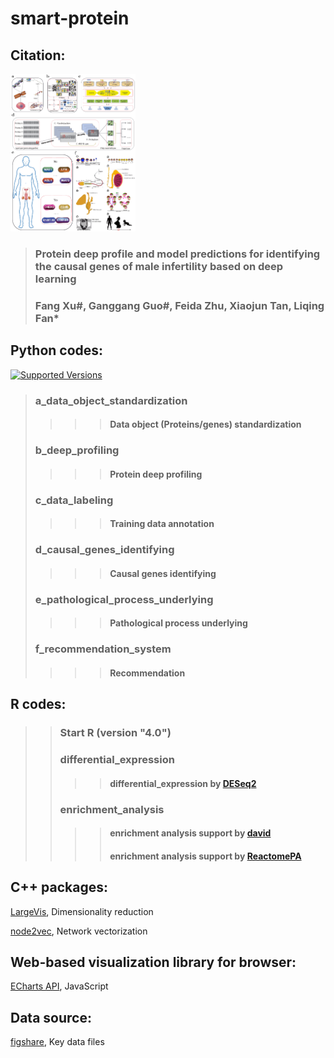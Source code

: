 # smart-protein

## Citation:

<p><a href="https://github.com/guo-ganggang/smart-protein/blob/main/images/GraphAbstract.png" rel="nofollow"><img src="https://github.com/guo-ganggang/smart-protein/blob/main/images/GraphAbstract.png" height="252" style="max-width:100%;"></a></p>


> ### Protein deep profile and model predictions for identifying the causal genes of male infertility based on deep learning
> ### Fang Xu#, Ganggang Guo#, Feida Zhu, Xiaojun Tan, Liqing Fan*

## Python codes:
<a href="https://pypi.org/project/requests" rel="nofollow"><img alt="Supported Versions" src="https://warehouse-camo.ingress.cmh1.psfhosted.org/508b21fb70f4bc69e3d62730b3ac3c307a209bca/68747470733a2f2f696d672e736869656c64732e696f2f707970692f707976657273696f6e732f72657175657374732e737667"></a>

> ### a_data_object_standardization
>>>> #### Data object (Proteins/genes) standardization
> ### b_deep_profiling
>>>> #### Protein deep profiling
> ### c_data_labeling
>>>> #### Training data annotation
> ### d_causal_genes_identifying
>>>> #### Causal genes identifying
> ### e_pathological_process_underlying
>>>> #### Pathological process underlying
> ### f_recommendation_system
>>>> #### Recommendation

## R codes:


>> ### Start R (version "4.0") 
>> ### differential_expression
>>>> #### differential_expression by [DESeq2](https://bioconductor.org/packages/release/bioc/html/DESeq2.html)
>> ### enrichment_analysis
>>>> #### enrichment analysis support by [david](https://david.ncifcrf.gov/tools.jsp)
>>>> #### enrichment analysis support by [ReactomePA](https://bioconductor.org/packages/release/bioc/vignettes/ReactomePA/inst/doc/ReactomePA.html)


## C++ packages:

[LargeVis](https://github.com/lferry007/LargeVis), Dimensionality reduction <br>

[node2vec](https://github.com/snap-stanford/snap/tree/master/examples/node2vec), Network vectorization<br>


## Web-based visualization library for browser:

[ECharts API](https://echarts.apache.org/en/api.html#echarts), JavaScript <br>


## Data source:
[figshare](https://figshare.com/projects/smart-protein/99116), Key data files <br>
